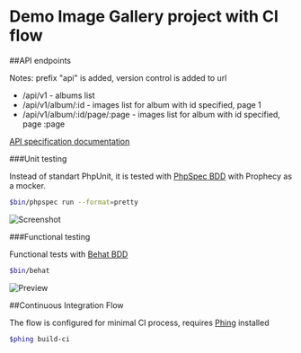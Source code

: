Demo Image Gallery project with CI flow
================


##API endpoints

Notes: prefix "api" is added, version control is added to url 

+ /api/v1  - albums list
+ /api/v1/album/:id - images list for album with id specified, page 1
+ /api/v1/album/:id/page/:page  - images list for album with id specified, page :page

[API specification documentation](http://localhost:8000/apidoc) 

###Unit testing

Instead of standart PhpUnit, it is tested with [PhpSpec BDD](http://www.phpspec.net/en/stable/) with Prophecy as a mocker. 

```bash
$bin/phpspec run --format=pretty
```

![Screenshot](http://i.imgur.com/4O1ZOT8.png)

###Functional testing

Functional tests with [Behat BDD](http://behat.org)

```bash
$bin/behat
```

![Preview](http://i.imgur.com/2qyIf2z.png)

##Continuous Integration Flow

The flow is configured for minimal CI process, requires [Phing](https://www.phing.info/) installed

```bash
$phing build-ci
```


